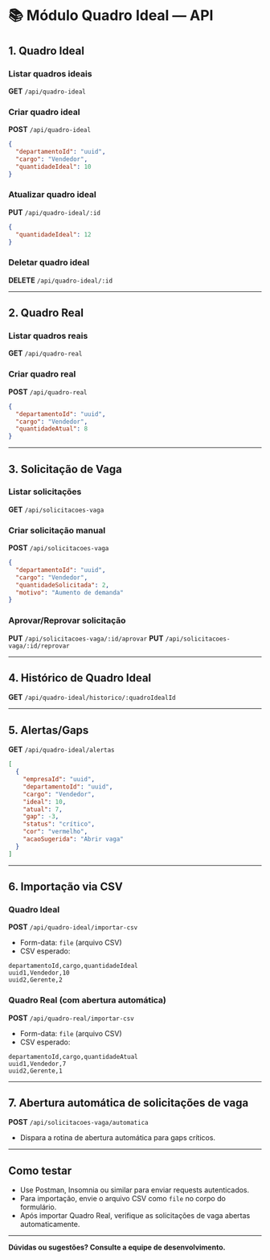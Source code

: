 # 📚 Módulo Quadro Ideal — API

## 1. Quadro Ideal

### Listar quadros ideais
**GET** `/api/quadro-ideal`

### Criar quadro ideal
**POST** `/api/quadro-ideal`
```json
{
  "departamentoId": "uuid",
  "cargo": "Vendedor",
  "quantidadeIdeal": 10
}
```

### Atualizar quadro ideal
**PUT** `/api/quadro-ideal/:id`
```json
{
  "quantidadeIdeal": 12
}
```

### Deletar quadro ideal
**DELETE** `/api/quadro-ideal/:id`

---

## 2. Quadro Real

### Listar quadros reais
**GET** `/api/quadro-real`

### Criar quadro real
**POST** `/api/quadro-real`
```json
{
  "departamentoId": "uuid",
  "cargo": "Vendedor",
  "quantidadeAtual": 8
}
```

---

## 3. Solicitação de Vaga

### Listar solicitações
**GET** `/api/solicitacoes-vaga`

### Criar solicitação manual
**POST** `/api/solicitacoes-vaga`
```json
{
  "departamentoId": "uuid",
  "cargo": "Vendedor",
  "quantidadeSolicitada": 2,
  "motivo": "Aumento de demanda"
}
```

### Aprovar/Reprovar solicitação
**PUT** `/api/solicitacoes-vaga/:id/aprovar`
**PUT** `/api/solicitacoes-vaga/:id/reprovar`

---

## 4. Histórico de Quadro Ideal

**GET** `/api/quadro-ideal/historico/:quadroIdealId`

---

## 5. Alertas/Gaps

**GET** `/api/quadro-ideal/alertas`
```json
[
  {
    "empresaId": "uuid",
    "departamentoId": "uuid",
    "cargo": "Vendedor",
    "ideal": 10,
    "atual": 7,
    "gap": -3,
    "status": "crítico",
    "cor": "vermelho",
    "acaoSugerida": "Abrir vaga"
  }
]
```

---

## 6. Importação via CSV

### Quadro Ideal
**POST** `/api/quadro-ideal/importar-csv`
- Form-data: `file` (arquivo CSV)
- CSV esperado:
```csv
departamentoId,cargo,quantidadeIdeal
uuid1,Vendedor,10
uuid2,Gerente,2
```

### Quadro Real (com abertura automática)
**POST** `/api/quadro-real/importar-csv`
- Form-data: `file` (arquivo CSV)
- CSV esperado:
```csv
departamentoId,cargo,quantidadeAtual
uuid1,Vendedor,7
uuid2,Gerente,1
```

---

## 7. Abertura automática de solicitações de vaga

**POST** `/api/solicitacoes-vaga/automatica`
- Dispara a rotina de abertura automática para gaps críticos.

---

## Como testar

- Use Postman, Insomnia ou similar para enviar requests autenticados.
- Para importação, envie o arquivo CSV como `file` no corpo do formulário.
- Após importar Quadro Real, verifique as solicitações de vaga abertas automaticamente.

---

**Dúvidas ou sugestões? Consulte a equipe de desenvolvimento.** 
